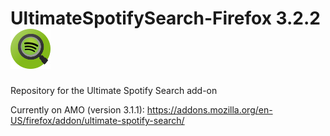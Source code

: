 # UltimateSpotifySearch-Firefox 3.2.2 ![logo](https://raw.githubusercontent.com/OdysseasKr/UltimateSpotifySearch-Firefox/master/data/icons/icon64.png)
Repository for the Ultimate Spotify Search add-on

Currently on AMO (version 3.1.1):
https://addons.mozilla.org/en-US/firefox/addon/ultimate-spotify-search/

